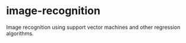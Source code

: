 # image-recognition
Image recognition using support vector machines and other regression algorithms.
